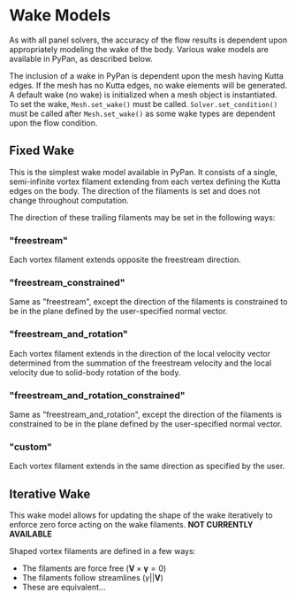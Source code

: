 # Wake Models

As with all panel solvers, the accuracy of the flow results is dependent upon appropriately modeling the wake of the body. Various wake models are available in PyPan, as described below.

The inclusion of a wake in PyPan is dependent upon the mesh having Kutta edges. If the mesh has no Kutta edges, no wake elements will be generated. A default wake (no wake) is initialized when a mesh object is instantiated. To set the wake, ```Mesh.set_wake()``` must be called. ```Solver.set_condition()``` must be called after ```Mesh.set_wake()``` as some wake types are dependent upon the flow condition.

## Fixed Wake

This is the simplest wake model available in PyPan. It consists of a single, semi-infinite vortex filament extending from each vertex defining the Kutta edges on the body. The direction of the filaments is set and does not change throughout computation.

The direction of these trailing filaments may be set in the following ways:

### "freestream"

Each vortex filament extends opposite the freestream direction.

### "freestream_constrained"

Same as "freestream", except the direction of the filaments is constrained to be in the plane defined by the user-specified normal vector.

### "freestream_and_rotation"

Each vortex filament extends in the direction of the local velocity vector determined from the summation of the freestream velocity and the local velocity due to solid-body rotation of the body.

### "freestream_and_rotation_constrained"

Same as "freestream_and_rotation", except the direction of the filaments is constrained to be in the plane defined by the user-specified normal vector.

### "custom"

Each vortex filament extends in the same direction as specified by the user.

## Iterative Wake

This wake model allows for updating the shape of the wake iteratively to enforce zero force acting on the wake filaments. **NOT CURRENTLY AVAILABLE**

Shaped vortex filaments are defined in a few ways:

* The filaments are force free ($\mathbf{V}\times\mathbf{\gamma}=0$)
* The filaments follow streamlines ($\gamma || \mathbf{V}$)
* These are equivalent...
